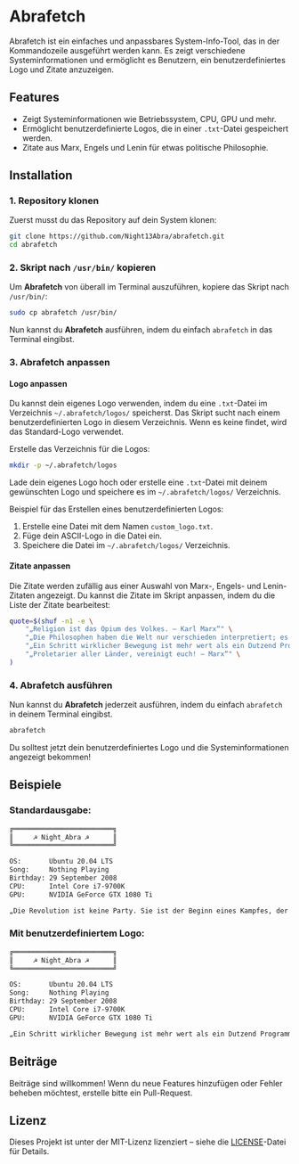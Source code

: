# Abrafetch

Abrafetch ist ein einfaches und anpassbares System-Info-Tool, das in der Kommandozeile ausgeführt werden kann. Es zeigt verschiedene Systeminformationen und ermöglicht es Benutzern, ein benutzerdefiniertes Logo und Zitate anzuzeigen.

## Features
- Zeigt Systeminformationen wie Betriebssystem, CPU, GPU und mehr.
- Ermöglicht benutzerdefinierte Logos, die in einer `.txt`-Datei gespeichert werden.
- Zitate aus Marx, Engels und Lenin für etwas politische Philosophie.

## Installation

### 1. Repository klonen

Zuerst musst du das Repository auf dein System klonen:

```bash
git clone https://github.com/Night13Abra/abrafetch.git
cd abrafetch
```

### 2. Skript nach `/usr/bin/` kopieren

Um **Abrafetch** von überall im Terminal auszuführen, kopiere das Skript nach `/usr/bin/`:

```bash
sudo cp abrafetch /usr/bin/
```

Nun kannst du **Abrafetch** ausführen, indem du einfach `abrafetch` in das Terminal eingibst.

### 3. Abrafetch anpassen

#### Logo anpassen

Du kannst dein eigenes Logo verwenden, indem du eine `.txt`-Datei im Verzeichnis `~/.abrafetch/logos/` speicherst. Das Skript sucht nach einem benutzerdefinierten Logo in diesem Verzeichnis. Wenn es keine findet, wird das Standard-Logo verwendet.

Erstelle das Verzeichnis für die Logos:

```bash
mkdir -p ~/.abrafetch/logos
```

Lade dein eigenes Logo hoch oder erstelle eine `.txt`-Datei mit deinem gewünschten Logo und speichere es im `~/.abrafetch/logos/` Verzeichnis.

Beispiel für das Erstellen eines benutzerdefinierten Logos:

1. Erstelle eine Datei mit dem Namen `custom_logo.txt`.
2. Füge dein ASCII-Logo in die Datei ein.
3. Speichere die Datei im `~/.abrafetch/logos/` Verzeichnis.

#### Zitate anpassen

Die Zitate werden zufällig aus einer Auswahl von Marx-, Engels- und Lenin-Zitaten angezeigt. Du kannst die Zitate im Skript anpassen, indem du die Liste der Zitate bearbeitest:

```bash
quote=$(shuf -n1 -e \
    "„Religion ist das Opium des Volkes. – Karl Marx“" \
    "„Die Philosophen haben die Welt nur verschieden interpretiert; es kommt aber darauf an, sie zu verändern. – Marx“" \
    "„Ein Schritt wirklicher Bewegung ist mehr wert als ein Dutzend Programme. – Marx“" \
    "„Proletarier aller Länder, vereinigt euch! – Marx“" \
)
```

### 4. Abrafetch ausführen

Nun kannst du **Abrafetch** jederzeit ausführen, indem du einfach `abrafetch` in deinem Terminal eingibst.

```bash
abrafetch
```

Du solltest jetzt dein benutzerdefiniertes Logo und die Systeminformationen angezeigt bekommen!

## Beispiele

### Standardausgabe:

```bash
╔═════════════════════════╗
║     ☭ Night_Abra ☭      ║
╚═════════════════════════╝

OS:       Ubuntu 20.04 LTS
Song:     Nothing Playing
Birthday: 29 September 2008
CPU:      Intel Core i7-9700K
GPU:      NVIDIA GeForce GTX 1080 Ti

„Die Revolution ist keine Party. Sie ist der Beginn eines Kampfes, der die Welt verändern wird. – Wladimir Lenin“
```

### Mit benutzerdefiniertem Logo:

```bash
╔═════════════════════════╗
║     ☭ Night_Abra ☭      ║
╚═════════════════════════╝

OS:       Ubuntu 20.04 LTS
Song:     Nothing Playing
Birthday: 29 September 2008
CPU:      Intel Core i7-9700K
GPU:      NVIDIA GeForce GTX 1080 Ti

„Ein Schritt wirklicher Bewegung ist mehr wert als ein Dutzend Programme. – Marx“
```

## Beiträge

Beiträge sind willkommen! Wenn du neue Features hinzufügen oder Fehler beheben möchtest, erstelle bitte ein Pull-Request.

## Lizenz

Dieses Projekt ist unter der MIT-Lizenz lizenziert – siehe die [LICENSE](LICENSE)-Datei für Details.
